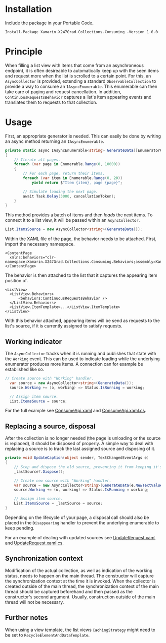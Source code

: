 # Installation

Include the package in your Portable Code.

`Install-Package Xamarin.X247Grad.Collections.Consuming -Version 1.0.0`

# Principle

When filling a list view with items that come from an asynchroneous endpoint, it is often desireable to automatically keep up with the seen items and request more when the list is scrolled to a certain point. For this, an `AsyncCollector` is provided, extending a standard `ObservableCollection` to provide a way to consume an `IAsyncEnumerable`. This enumerable can then take care of paging and request cancellation. In addition, `ContinuousRequestsBehavior` captures a list's item appearing events and translates them to requests to that collection.

# Usage

First, an appropriate generator is needed. This can easily be done by writing an async method returning an `IAsyncEnumerable`.

```cs
private static async IAsyncEnumerable<string> GenerateData([EnumeratorCancellation] CancellationToken cancellationToken = default)
{
    // Iterate all pages.
    foreach (var page in Enumerable.Range(0, 10000))
    {
        // For each page, return their items.
        foreach (var item in Enumerable.Range(0, 20))
            yield return $"Item {item}, page {page}";

        // Simulate loading the next page.
        await Task.Delay(3000, cancellationToken);
    }
}
```

This method provides a batch of items and then *loads* the next items. To connect it to a list view, it will be passed within an `AsyncCollector`.

```cs
List.ItemsSource = new AsyncCollector<string>(GenerateData());
```

Within the XAML file of the page, the behavior needs to be attached. First, import the necessary namespace.

```xaml
<ContentPage
  xmlns:behaviors="clr-namespace:Xamarin.X247Grad.Collections.Consuming.Behaviors;assembly=Xamarin.X247Grad.Collections.Consuming">
</ContentPage>
```
The behavior is then attached to the list that it captures the appearing item position of.

```xaml
<ListView>
  <ListView.Behaviors>
      <behaviors:ContinuousRequestsBehavior />
  </ListView.Behaviors>
  <ListView.ItemTemplate>...</ListView.ItemTemplate>
</ListView>
```

With this behavior attached, appearing items will be send as requests to the list's source, if it is currently assigned to satisfy requests.

## Working indicator

The `AsyncCollector` tracks when it is running and publishes that state with the `Working` event. This can be used to indicate loading while the underlying enumerator produces more items. A connection can for example be established like so.

```cs
// Create source with "Working" handler.
  var source = new AsyncCollector<string>(GenerateData());
  source.Working += (o, working) => Status.IsRunning = working;

  // Assign item source.
  List.ItemsSource = source;
```

For the full example see [ConsumeApi.xaml](Examples/ConsumeApi.xaml) and [
ConsumeApi.xaml.cs](Examples/ConsumeApi.xaml.cs).

## Replacing a source, disposal

After the collection is no longer needed (the page is unloading or the source is replaced), it should be disposed of properly. A simple way to deal with replacing a source is to track the last assigned source and disposing of it.

```cs
private void UpdateCaption(object sender, TextChangedEventArgs e)
{
    // Stop and dispose the old source, preventing it from keeping it's resources open.
    _lastSource?.Dispose();

    // Create new source with "Working" handler.
    var source = new AsyncCollector<string>(GenerateData(e.NewTextValue));
    source.Working += (o, working) => Status.IsRunning = working;

    // Assign item source.
    List.ItemsSource = _lastSource = source;
}
```

Depending on the lifecycle of your page, a disposal call should also be placed in the `Disappearing` handler to prevent the underlying enumerable to keep pending.

For an example of dealing with updated sources see [UpdateRequest.xaml](Examples/UpdateRequest.xaml) and [UpdateRequest.xaml.cs](Examples/UpdateRequest.xaml.cs).

## Synchronization context

Modification of the actual collection, as well as indication of the working status, needs to happen on the main thread. The constructor will capture the synchronization context at the time it is invoked. When the collector is created outside of the main thread, the synchronization context of the main thread should be captured beforehand and then passed as the constructor's second argument. Usually, construction outside of the main thread will not be necessary.

## Further notes

When using a view template, the list views `CachingStrategy` might need to be set to `RecycleElementAndDataTemplate`.
